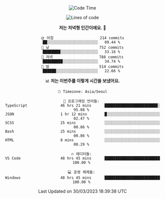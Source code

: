 <div align="center">

<br />

 <!--START_SECTION:waka-->
![Code Time](http://img.shields.io/badge/Code%20Time-445%20hrs%202%20mins-blue)

![Lines of code](https://img.shields.io/badge/%EC%A0%80%EB%8A%94%20%EC%97%AC%ED%83%9C%EA%B9%8C%EC%A7%80%20-2.7%20million%20%EC%A4%84%EC%9D%98%20%EC%BD%94%EB%93%9C%EB%A5%BC%20%EC%9E%91%EC%84%B1%ED%96%88%EC%96%B4%EC%9A%94.-blue)

**저는 저녁형 인간이에요. 🦉** 

```text
🌞 아침                     214 commits         ██░░░░░░░░░░░░░░░░░░░░░░░   09.44 % 
🌆 낮　                     752 commits         ████████░░░░░░░░░░░░░░░░░   33.16 % 
🌃 저녁                     788 commits         █████████░░░░░░░░░░░░░░░░   34.74 % 
🌙 밤　                     514 commits         ██████░░░░░░░░░░░░░░░░░░░   22.66 % 
```


📊 **저는 이번주를 이렇게 시간을 보냈어요.** 

```text
🕑︎ Timezone: Asia/Seoul

💬 프로그래밍 언어들: 
TypeScript               46 hrs 21 mins      ████████████████████████░   95.08 % 
JSON                     1 hr 12 mins        █░░░░░░░░░░░░░░░░░░░░░░░░   02.47 % 
SCSS                     25 mins             ░░░░░░░░░░░░░░░░░░░░░░░░░   00.86 % 
Bash                     25 mins             ░░░░░░░░░░░░░░░░░░░░░░░░░   00.86 % 
HTML                     8 mins              ░░░░░░░░░░░░░░░░░░░░░░░░░   00.29 % 

🔥 에디터들: 
VS Code                  48 hrs 45 mins      █████████████████████████   100.00 % 

💻 운영 체제들: 
Windows                  48 hrs 45 mins      █████████████████████████   100.00 % 
```


 Last Updated on 30/03/2023 18:39:38 UTC
<!--END_SECTION:waka-->

</div>
